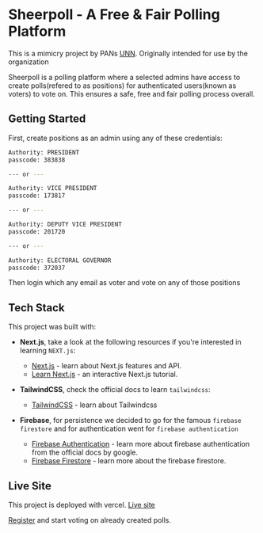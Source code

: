 # Sheerpoll - A Free & Fair Polling Platform

This is a mimicry project by PANs [UNN]('https://www.unn.edu.ng'). Originally intended for use by the organization

Sheerpoll is a polling platform where a selected admins have access to create polls(refered to as positions) for authenticated users(known as voters) to vote on. This ensures a safe, free and fair polling process overall. 

## Getting Started

First, create positions as an admin using any of these credentials:

```bash
Authority: PRESIDENT
passcode: 383838

--- or ---

Authority: VICE PRESIDENT
passcode: 173817

--- or ---

Authority: DEPUTY VICE PRESIDENT
passcode: 201720

--- or ---

Authority: ELECTORAL GOVERNOR
passcode: 372037
```

Then login which any email as voter and vote on any of those positions 


## Tech Stack

This project was built with:

- **Next.js**, take a look at the following resources if you're interested in learning `NEXT.js`:

  - [Next.js](https://nextjs.org/docs) - learn about Next.js features and API.
  - [Learn Next.js](https://nextjs.org/learn) - an interactive Next.js tutorial.
 
- **TailwindCSS**, check the official docs to learn `tailwindcss`:
  - [TailwindCSS](https://tailwindcss.com/docs) - learn about Tailwindcss
 
- **Firebase**, for persistence we decided to go for the famous `firebase firestore` and for authentication went for `firebase authentication`
  - [Firebase Authentication](https://firebase.google.com/docs/auth) - learn more about firebase authentication from the official docs by google.
  - [Firebase Firestore](https://firebase.google.com/docs/firestore) - learn more about the firebase firestore.


## Live Site

This project is deployed with vercel.
[Live site](https://sheerpoll.vercel.com)

[Register](https://sheerpoll.vercel.com/v/auth/register) and start voting on already created polls.
